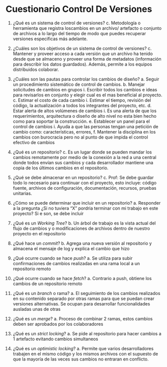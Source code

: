 # Cuestionario Control De Versiones
1. ¿Qué es un sistema de control de versiones?
c. Metodología o herramienta que registra loscambios en un archivo/ artefacto o conjunto de archivos a lo largo del tiempo de modo que puedes recuperar versiones especificas más adelante.

2. ¿Cuáles son los objetivos de un sistema de control de versiones?
c. Mantener y proveer acceso a cada versión que un archivo ha tenido desde que se almaceno y proveer una forma de metadatos (información para describir los datos guardados). Además, permite a los equipos distribuidos colaborar.

3. ¿Cuáles son las pautas para controlar los cambios de diseño?
a. Seguir un procedimiento sistemático de control de cambios.
b. Manejar solicitudes de cambios en grupos
i. Escribir todos los cambios e ideas para revisarlos en conjunto y elegir cual es el mas beneficial al proyecto.
c. Estimar el costo de cada cambio
i. Estimar el tiempo, revisión del código, la actualización a todos los integrantes del proyecto, etc.
d. Estar alerta de altos volúmenes de cambios
i. Es una alerta de que los requerimientos, arquitectura o diseño de alto nivel no esta bien hecho como para soportar la construcción.
e. Establecer un panel para el control de cambios
i. Ayuda a que las personas tengan una petición de cambio como: características, errores,
f. Mantener la disciplina en los cambios con burocracia pero no al punto de que impida el control efectivo de cambios

4. ¿Qué es un repositorio?
c. Es un lugar donde se pueden mandar los cambios remotamente por medio de la conexión a la red a una central donde todos envían sus cambios y cada desarrollador mantiene una copia de los últimos cambios en el repositorio.

5. ¿Qué se debe almacenar en un repositorio?
c. Prof: Se debe guardar todo lo necesario para continuar con el proyecto, esto incluye: código fuente, archivos de configuración, documentación, recursos, pruebas unitarias.

6. ¿Cómo se puede determinar que incluir en un repositorio?
a. Responder a la pregunta ¿Si no tuviera “X” pordria terminar con mi trabajo en este proyecto? Si e son, se debe incluir

7. ¿Qué es un *Working Tree*?
b. Un árbol de trabajo es la vista actual del flujo de cambios y o modificaciones de archivos dentro de nuestro proyecto en el repositorio

8. ¿Qué hace un *commit*?
b. Agrega una nueva versión al repositorio y almacena el mensaje de log y explica el cambio que hizo

9. ¿Qué ocurre cuando se hace *push*?
a. Se utiliza para subir confirmaciones de cambios realizadas en una rama local a un repositorio remoto

10. ¿Qué ocurre cuando se hace *fetch*?
a. Contrario a push, obtiene los cambios de un repositorio remoto

11. ¿Qué es un *branch* o rama?
a. El seguimiento de los cambios realizados en su contenido separado por otras ramas para que se puedan crear versiones alternativas. Se ocupan para desarrollar funcionalidades ausladas unas de otras

12. ¿Qué es un *merge*?
a. Proceso de combinar 2 ramas, estos cambios deben ser aprobados por los colaboradores

13. ¿Qué es un *strict locking*?
a. Se pide al repositorio para hacer cambios a 1 artefacto evitando cambios simultaneos

14. ¿Qué es un *optimistic locking*?
a. Permite que varios desarrolladores trabajen en el mismo código y los mismos archivos con el supuesto de que la mayoría de las veces sus cambios no entraran en conflicto.
